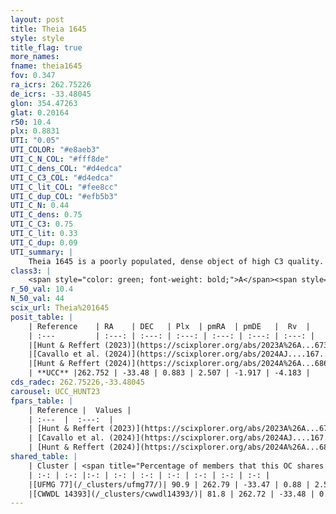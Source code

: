 ```yaml
---
layout: post
title: Theia 1645
style: style
title_flag: true
more_names: 
fname: theia1645
fov: 0.347
ra_icrs: 262.75226
de_icrs: -33.48045
glon: 354.47263
glat: 0.20164
r50: 10.4
plx: 0.8831
UTI: "0.05"
UTI_COLOR: "#e8aeb3"
UTI_C_N_COL: "#fff8de"
UTI_C_dens_COL: "#d4edca"
UTI_C_C3_COL: "#d4edca"
UTI_C_lit_COL: "#fee8cc"
UTI_C_dup_COL: "#efb5b3"
UTI_C_N: 0.44
UTI_C_dens: 0.75
UTI_C_C3: 0.75
UTI_C_lit: 0.33
UTI_C_dup: 0.09
UTI_summary: |
    Theia 1645 is a poorly populated, dense object of high C3 quality. It was recently reported in the literature.<br><br><span style="color: #99180f; font-weight: bold;">Warning: </span>This is very likely a duplicate object, which shares a large percentage of members with at least one previously reported entry.
class3: |
    <span style="color: green; font-weight: bold;">A</span><span style="color: #FFC300; font-weight: bold;">B</span>
r_50_val: 10.4
N_50_val: 44
scix_url: Theia%201645
posit_table: |
    | Reference    | RA    | DEC   | Plx  | pmRA  | pmDE   |  Rv  |
    | :---         | :---: | :---: | :---: | :---: | :---: | :---: |
    |[Hunt & Reffert (2023)](https://scixplorer.org/abs/2023A%26A...673A.114H) | 262.758 | -33.468 | 0.89 | 2.436 | -1.936 | -4.202 |
    |[Cavallo et al. (2024)](https://scixplorer.org/abs/2024AJ....167...12C) | 262.653 | -33.534 | 0.891 | -- | -- | -- |
    |[Hunt & Reffert (2024)](https://scixplorer.org/abs/2024A%26A...686A..42H) | 262.758 | -33.468 | 0.89 | 2.436 | -1.936 | -4.202 |
    | **UCC** |262.752 | -33.48 | 0.883 | 2.507 | -1.917 | -4.183 | 
cds_radec: 262.75226,-33.48045
carousel: UCC_HUNT23
fpars_table: |
    | Reference |  Values |
    | :---  |  :---:  |
    | [Hunt & Reffert (2023)](https://scixplorer.org/abs/2023A%26A...673A.114H) | `AV50=1.572, diffAV50=1.868, MOD50=10.127, logAge50=7.214` |
    | [Cavallo et al. (2024)](https://scixplorer.org/abs/2024AJ....167...12C) | `AV50=1.66, dMod50=9.98, logAge50=6.97, [Fe/H]50=-0.2` |
    | [Hunt & Reffert (2024)](https://scixplorer.org/abs/2024A%26A...686A..42H) | `MassJ=324.639` |
shared_table: |
    | Cluster | <span title="Percentage of members that this OC shares with the ones listed">%</span>   | RA   | DEC   | Plx   | pmRA  | pmDE  | Rv | UTI |
    | :-: | :-: |:-: | :-: | :-: | :-: | :-: | :-: | :-: |
    |[UFMG 77](/_clusters/ufmg77/)| 90.9 | 262.79 | -33.47 | 0.88 | 2.51 | -1.9 | 0.07 |0.46 |
    |[CWWDL 14393](/_clusters/cwwdl14393/)| 81.8 | 262.72 | -33.48 | 0.89 | 2.47 | -1.91 | 0.07 |0.08 |
---
```

